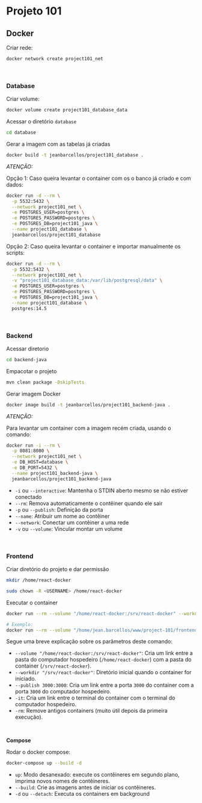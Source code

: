 # Projeto 101

## Docker

Criar rede:

```bash
docker network create project101_net
```

<br>

### **Database**

Criar volume:

```bash
docker volume create project101_database_data
```

Acessar o diretório `database`

```bash
cd database
```

Gerar a imagem com as tabelas já criadas

```bash
docker build -t jeanbarcellos/project101_database .
```

_ATENÇÃO:_

Opção 1: Caso queira levantar o container com os o banco já criado e com dados:

```bash
docker run -d --rm \
  -p 5532:5432 \
  --network project101_net \
  -e POSTGRES_USER=postgres \
  -e POSTGRES_PASSWORD=postgres \
  -e POSTGRES_DB=project101_java \
  --name project101_database \
  jeanbarcellos/project101_database
```

Opção 2: Caso queira levantar o container e importar manualmente os scripts:

```bash
docker run -d --rm \
  -p 5532:5432 \
  --network project101_net \
  -v "project101_database_data:/var/lib/postgresql/data" \
  -e POSTGRES_USER=postgres \
  -e POSTGRES_PASSWORD=postgres \
  -e POSTGRES_DB=project101_java \
  --name project101_database \
  postgres:14.5
```

<br>

### **Backend**

Acessar diretorio

```bash
cd backend-java
```

Empacotar o projeto

```bash
mvn clean package -DskipTests
```

Gerar imagem Docker

```bash
docker image build -t jeanbarcellos/project101_backend-java .
```

_ATENÇÃO:_

Para levantar um container com a imagem recém criada, usando o comando:

```bash
docker run -i --rm \
  -p 8081:8080 \
  --network project101_net \
  -e DB_HOST=database \
  -e DB_PORT=5432 \
  --name project101_backend-java \
  jeanbarcellos/project101_backend-java
```

- `-i` ou `--interactive`: Mantenha o STDIN aberto mesmo se não estiver conectado
- `--rm`: Remova automaticamente o contêiner quando ele sair
- `-p` ou `--publish`: Definição da porta
- `--name`: Atribuir um nome ao contêiner
- `--network`: Conectar um contêiner a uma rede
- `-v` ou `--volume`: Vincular montar um volume

<br>

### **Frontend**

Criar diretório do projeto e dar permissão

```bash
mkdir /home/react-docker

sudo chown -R <USERNAME> /home/react-docker
```

Executar o container

```bash
docker run --rm --volume "/home/react-docker:/srv/react-docker" --workdir "/srv/react-docker" --publish 3000:3000 -it node bash

# Exemplo:
docker run --rm --volume "/home/jean.barcellos/www/project-101/frontend-reactjs:/srv/react-docker" --workdir "/srv/react-docker" --publish 3000:3000 -it node bash
```

Segue uma breve explicação sobre os parâmetros deste comando:

- `--volume "/home/react-docker:/srv/react-docker"`: Cria um link entre a pasta do computador hospedeiro (`/home/react-docker`) com a pasta do container (`/srv/react-docker`).
- `--workdir "/srv/react-docker"`: Diretório inicial quando o container for iniciado.
- `--publish 3000:3000`: Cria um link entre a porta `3000` do container com a porta `3000` do computador hospedeiro.
- `-it`: Cria um link entre o terminal do container com o terminal do computador hospedeiro.
- `-rm`: Remove antigos containers (muito útil depois da primeira execução).

<br>

**Compose**

Rodar o docker compose:

```bash
docker-compose up --build -d
```

- `up`: Modo desanexado: execute os contêineres em segundo plano, imprima novos nomes de contêineres.
- `--build`: Crie as imagens antes de iniciar os contêineres.
- `-d` ou `--detach`: Executa os containers em background
